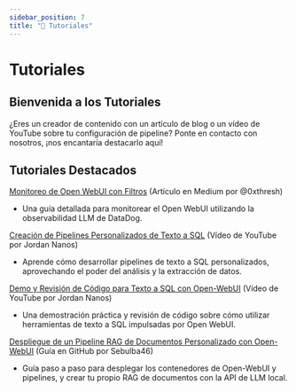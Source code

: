 ```yaml
---
sidebar_position: 7
title: "📖 Tutoriales"
---
```


# Tutoriales

## Bienvenida a los Tutoriales

¿Eres un creador de contenido con un artículo de blog o un vídeo de YouTube sobre tu configuración de pipeline? Ponte en contacto
con nosotros, ¡nos encantaría destacarlo aquí!

## Tutoriales Destacados

[Monitoreo de Open WebUI con Filtros](https://medium.com/@0xthresh/monitor-open-webui-with-datadog-llm-observability-620ef3a598c6) (Artículo en Medium por @0xthresh)

- Una guía detallada para monitorear el Open WebUI utilizando la observabilidad LLM de DataDog.
  
[Creación de Pipelines Personalizados de Texto a SQL](https://www.youtube.com/watch?v=y7frgUWrcT4) (Vídeo de YouTube por Jordan Nanos)

- Aprende cómo desarrollar pipelines de texto a SQL personalizados, aprovechando el poder del análisis y la extracción de datos.

[Demo y Revisión de Código para Texto a SQL con Open-WebUI](https://www.youtube.com/watch?v=iLVyEgxGbg4) (Vídeo de YouTube por Jordan Nanos)

- Una demostración práctica y revisión de código sobre cómo utilizar herramientas de texto a SQL impulsadas por Open WebUI.

[Despliegue de un Pipeline RAG de Documentos Personalizado con Open-WebUI](https://github.com/Sebulba46/document-RAG-pipeline) (Guía en GitHub por Sebulba46)

- Guía paso a paso para desplegar los contenedores de Open-WebUI y pipelines, y crear tu propio RAG de documentos con la API de LLM local.
